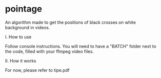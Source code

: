 # pointage
An algorithm made to get the positions of black crosses on white background in videos.



I. How to use

Follow console instructions. 
You will need to have a "BATCH" folder next to the code, filled with your ffmpeg video files.

II. How it works

For now, please refer to tipe.pdf

